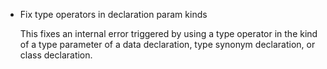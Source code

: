 * Fix type operators in declaration param kinds

  This fixes an internal error triggered by using a type operator in the
  kind of a type parameter of a data declaration, type synonym
  declaration, or class declaration.
